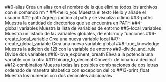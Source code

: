 ##0-alias
Crea un alias con el nombre de ls que elimina todos los archivos con el comando rm *
##1-hello_you
Muestra el texto Hello y añade el usuario
##2-path
Agrega /action al path y se visualiza ultimo
##3-paths
Muestra la cantidad de directorios que se encuentra en PATH
##4-global_variables
Muestra la lista de variables de entorno
##5-local_variables
Muestra un listado de las variables globales, de entorno y funciones
##6-create_local_variable
Crea una nueva variable local
##7-create_global_variable
Crea una nueva variable global
##8-true_knowledge
Muestra la adicion de 128 con la variable de entorno
##9-divide_and_rule
Divide dos variables
##10-love_exponent_breath
Eleva a la potencia una variable con la otra
##11-binary_to_decimal
Convertir de binario a decimal
##12-combinatios
Muestra todas las posibles combinaciones de dos letras ordenado de manetra alfabetica con excepcion del oo
##13-print_float
Muestra los numeros con dos decimales adicionales

